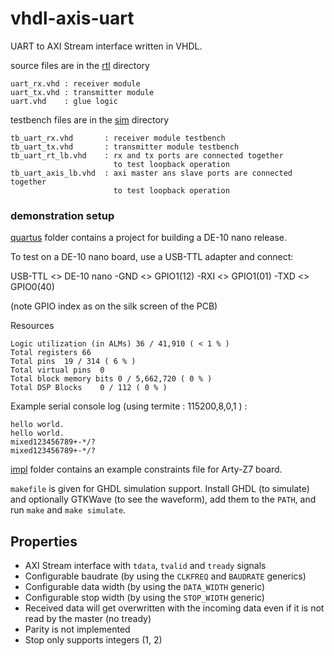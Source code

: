 # vhdl-axis-uart

UART to AXI Stream interface written in VHDL.

source files are in the [rtl](rtl/) directory

```
uart_rx.vhd : receiver module
uart_tx.vhd : transmitter module
uart.vhd    : glue logic
```

testbench files are in the [sim](sim/) directory

```
tb_uart_rx.vhd       : receiver module testbench
tb_uart_tx.vhd       : transmitter module testbench
tb_uart_rt_lb.vhd    : rx and tx ports are connected together
                       to test loopback operation
tb_uart_axis_lb.vhd  : axi master ans slave ports are connected together
                       to test loopback operation
```

### demonstration setup
[quartus](quartus/) folder contains a project for building a DE-10 nano release.

To test on a DE-10 nano board, use a USB-TTL adapter and connect:

USB-TTL <> DE-10 nano
-GND <> GPIO1(12)
-RXI <> GPIO1(01)
-TXD <> GPIO0(40)

(note GPIO index as on the silk screen of the PCB)

Resources
```
Logic utilization (in ALMs)	36 / 41,910 ( < 1 % )
Total registers	66
Total pins	19 / 314 ( 6 % )
Total virtual pins	0
Total block memory bits	0 / 5,662,720 ( 0 % )
Total DSP Blocks	0 / 112 ( 0 % )
```
Example serial console log (using termite : 115200,8,0,1 ) :
```
hello world.
hello world.
mixed123456789+-*/?
mixed123456789+-*/?
```

[impl](impl/) folder contains an example constraints file for Arty-Z7 board.


`makefile` is given for GHDL simulation support. Install GHDL (to simulate) and optionally GTKWave (to see the waveform), add them to the `PATH`, and run `make` and `make simulate`.

## Properties

- AXI Stream interface with `tdata`, `tvalid` and `tready` signals
- Configurable baudrate (by using the `CLKFREQ` and `BAUDRATE` generics)
- Configurable data width (by using the `DATA_WIDTH` generic)
- Configurable stop width (by using the `STOP_WIDTH` generic)
- Received data will get overwritten with the incoming data even if it is not read by the master (no tready)
- Parity is not implemented
- Stop only supports integers (1, 2)